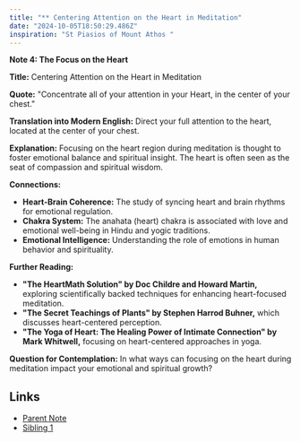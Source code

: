 ```yaml
---
title: "** Centering Attention on the Heart in Meditation"
date: "2024-10-05T18:50:29.486Z"
inspiration: "St Piasios of Mount Athos "
---
```


**Note 4: The Focus on the Heart**

**Title:** Centering Attention on the Heart in Meditation

**Quote:** "Concentrate all of your attention in your Heart, in the center of your chest."

**Translation into Modern English:** Direct your full attention to the heart, located at the center of your chest.

**Explanation:** Focusing on the heart region during meditation is thought to foster emotional balance and spiritual insight. The heart is often seen as the seat of compassion and spiritual wisdom.

**Connections:**
- **Heart-Brain Coherence:** The study of syncing heart and brain rhythms for emotional regulation.
- **Chakra System:** The anahata (heart) chakra is associated with love and emotional well-being in Hindu and yogic traditions.
- **Emotional Intelligence:** Understanding the role of emotions in human behavior and spirituality.

**Further Reading:**
- **"The HeartMath Solution" by Doc Childre and Howard Martin,** exploring scientifically backed techniques for enhancing heart-focused meditation.
- **"The Secret Teachings of Plants" by Stephen Harrod Buhner,** which discusses heart-centered perception.
- **"The Yoga of Heart: The Healing Power of Intimate Connection" by Mark Whitwell,** focusing on heart-centered approaches in yoga.

**Question for Contemplation:** In what ways can focusing on the heart during meditation impact your emotional and spiritual growth?

## Links

- [Parent Note](/parent-note.md)
- [Sibling 1](/zettel1.md)

